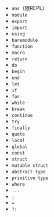 - `ans`（限REPL）
- `module`
- `export`
- `import`
- `using`
- `baremodule`
- `function`
- `macro`
- `return`
- `do`
- `begin`
- `end`
- `let`
- `if`
- `for`
- `while`
- `break`
- `continue`
- `try`
- `finally`
- `quote`
- `local`
- `global`
- `const`
- `struct`
- `mutable struct`
- `abstract type`
- `primitive type`
- `where`
- `...`
- `;`
- `=`
- `?:`
